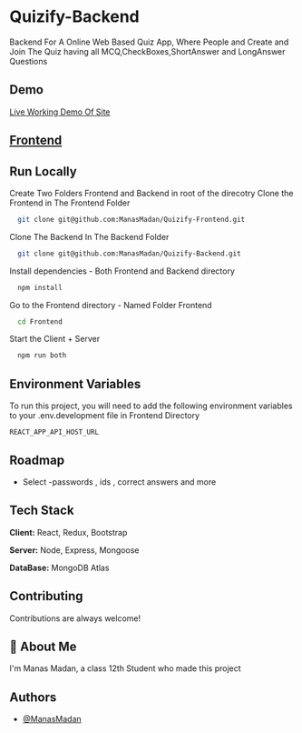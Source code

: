 # Quizify-Backend

Backend For A Online Web Based Quiz App, Where People and Create and Join The Quiz having all MCQ,CheckBoxes,ShortAnswer and LongAnswer Questions

## Demo

[Live Working Demo Of Site](https://quizify-manas.web.app/)

## [Frontend](https://github.com/ManasMadan/Quizify-Frontend)

## Run Locally

Create Two Folders Frontend and Backend in root of the direcotry
Clone the Frontend in The Frontend Folder

```bash
  git clone git@github.com:ManasMadan/Quizify-Frontend.git
```

Clone The Backend In The Backend Folder

```bash
  git clone git@github.com:ManasMadan/Quizify-Backend.git
```

Install dependencies - Both Frontend and Backend directory

```bash
  npm install
```

Go to the Frontend directory - Named Folder Frontend

```bash
  cd Frontend
```

Start the Client + Server

```bash
  npm run both
```

## Environment Variables

To run this project, you will need to add the following environment variables to your .env.development file in Frontend Directory

`REACT_APP_API_HOST_URL`

## Roadmap

- Select -passwords , ids , correct answers and more

## Tech Stack

**Client:** React, Redux, Bootstrap

**Server:** Node, Express, Mongoose

**DataBase:** MongoDB Atlas

## Contributing

Contributions are always welcome!

## 🚀 About Me

I'm Manas Madan, a class 12th Student who made this project

## Authors

- [@ManasMadan](https://github.com/ManasMadan)
